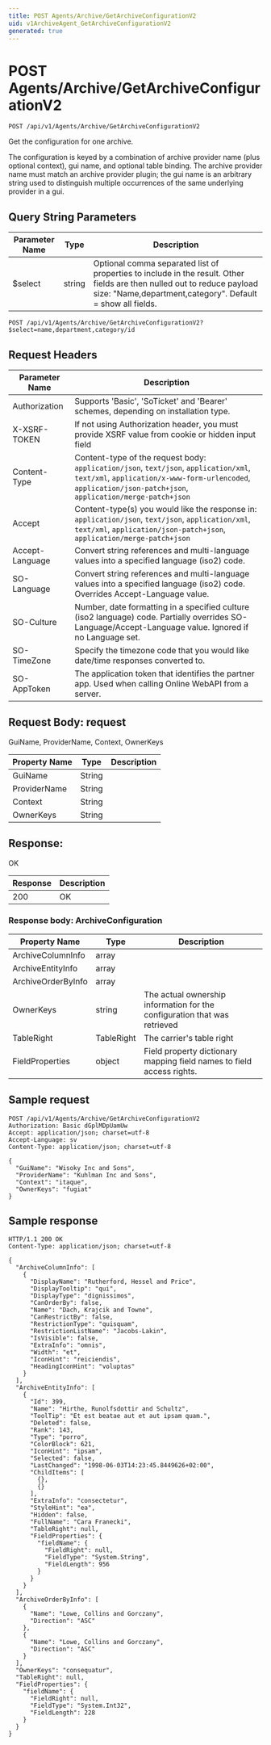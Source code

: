 ```yaml
---
title: POST Agents/Archive/GetArchiveConfigurationV2
uid: v1ArchiveAgent_GetArchiveConfigurationV2
generated: true
---
```


# POST Agents/Archive/GetArchiveConfigurationV2

```http
POST /api/v1/Agents/Archive/GetArchiveConfigurationV2
```

Get the configuration for one archive.


The configuration is keyed by a combination of archive provider name (plus optional context), gui name, and optional table binding. The archive provider name must match an archive provider plugin; the gui name is an arbitrary string used to distinguish multiple occurrences of the same underlying provider in a gui.






## Query String Parameters

| Parameter Name | Type |  Description |
|----------------|------|--------------|
| $select | string |  Optional comma separated list of properties to include in the result. Other fields are then nulled out to reduce payload size: "Name,department,category". Default = show all fields. |

```http
POST /api/v1/Agents/Archive/GetArchiveConfigurationV2?$select=name,department,category/id
```


## Request Headers

| Parameter Name | Description |
|----------------|-------------|
| Authorization  | Supports 'Basic', 'SoTicket' and 'Bearer' schemes, depending on installation type. |
| X-XSRF-TOKEN   | If not using Authorization header, you must provide XSRF value from cookie or hidden input field |
| Content-Type | Content-type of the request body: `application/json`, `text/json`, `application/xml`, `text/xml`, `application/x-www-form-urlencoded`, `application/json-patch+json`, `application/merge-patch+json` |
| Accept         | Content-type(s) you would like the response in: `application/json`, `text/json`, `application/xml`, `text/xml`, `application/json-patch+json`, `application/merge-patch+json` |
| Accept-Language | Convert string references and multi-language values into a specified language (iso2) code. |
| SO-Language | Convert string references and multi-language values into a specified language (iso2) code. Overrides Accept-Language value. |
| SO-Culture | Number, date formatting in a specified culture (iso2 language) code. Partially overrides SO-Language/Accept-Language value. Ignored if no Language set. |
| SO-TimeZone | Specify the timezone code that you would like date/time responses converted to. |
| SO-AppToken | The application token that identifies the partner app. Used when calling Online WebAPI from a server. |

## Request Body: request 

GuiName, ProviderName, Context, OwnerKeys 

| Property Name | Type |  Description |
|----------------|------|--------------|
| GuiName | String |  |
| ProviderName | String |  |
| Context | String |  |
| OwnerKeys | String |  |

## Response:

OK

| Response | Description |
|----------------|-------------|
| 200 | OK |

### Response body: ArchiveConfiguration

| Property Name | Type |  Description |
|----------------|------|--------------|
| ArchiveColumnInfo | array |  |
| ArchiveEntityInfo | array |  |
| ArchiveOrderByInfo | array |  |
| OwnerKeys | string | The actual ownership information for the configuration that was retrieved |
| TableRight | TableRight | The carrier's table right |
| FieldProperties | object | Field property dictionary mapping field names to field access rights. |

## Sample request

```http!
POST /api/v1/Agents/Archive/GetArchiveConfigurationV2
Authorization: Basic dGplMDpUamUw
Accept: application/json; charset=utf-8
Accept-Language: sv
Content-Type: application/json; charset=utf-8

{
  "GuiName": "Wisoky Inc and Sons",
  "ProviderName": "Kuhlman Inc and Sons",
  "Context": "itaque",
  "OwnerKeys": "fugiat"
}
```

## Sample response

```http_
HTTP/1.1 200 OK
Content-Type: application/json; charset=utf-8

{
  "ArchiveColumnInfo": [
    {
      "DisplayName": "Rutherford, Hessel and Price",
      "DisplayTooltip": "qui",
      "DisplayType": "dignissimos",
      "CanOrderBy": false,
      "Name": "Dach, Krajcik and Towne",
      "CanRestrictBy": false,
      "RestrictionType": "quisquam",
      "RestrictionListName": "Jacobs-Lakin",
      "IsVisible": false,
      "ExtraInfo": "omnis",
      "Width": "et",
      "IconHint": "reiciendis",
      "HeadingIconHint": "voluptas"
    }
  ],
  "ArchiveEntityInfo": [
    {
      "Id": 399,
      "Name": "Hirthe, Runolfsdottir and Schultz",
      "ToolTip": "Et est beatae aut et aut ipsam quam.",
      "Deleted": false,
      "Rank": 143,
      "Type": "porro",
      "ColorBlock": 621,
      "IconHint": "ipsam",
      "Selected": false,
      "LastChanged": "1998-06-03T14:23:45.8449626+02:00",
      "ChildItems": [
        {},
        {}
      ],
      "ExtraInfo": "consectetur",
      "StyleHint": "ea",
      "Hidden": false,
      "FullName": "Cara Franecki",
      "TableRight": null,
      "FieldProperties": {
        "fieldName": {
          "FieldRight": null,
          "FieldType": "System.String",
          "FieldLength": 956
        }
      }
    }
  ],
  "ArchiveOrderByInfo": [
    {
      "Name": "Lowe, Collins and Gorczany",
      "Direction": "ASC"
    },
    {
      "Name": "Lowe, Collins and Gorczany",
      "Direction": "ASC"
    }
  ],
  "OwnerKeys": "consequatur",
  "TableRight": null,
  "FieldProperties": {
    "fieldName": {
      "FieldRight": null,
      "FieldType": "System.Int32",
      "FieldLength": 228
    }
  }
}
```